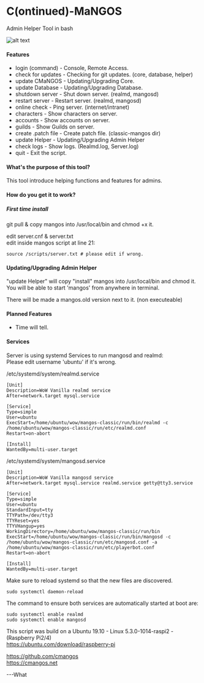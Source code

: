 # C(ontinued)-MaNGOS  

Admin Helper Tool in bash  

![alt text](https://i.imgur.com/KUucM03.png)

#### Features

* login (command)     -  Console, Remote Access.
* check for updates   -  Checking for git updates. (core, database, helper)
* update CMaNGOS      -  Updating/Upgrading Core.
* update Database     -  Updating/Upgrading Database.
* shutdown server     -  Shut down server. (realmd, mangosd)
* restart server      -  Restart server. (realmd, mangosd)
* online check        -  Ping server. (internet/intranet)
* characters          -  Show characters on server.
* accounts            -  Show accounts on server.
* guilds              -  Show Guilds on server.
* create .patch file  -  Create patch file. (classic-mangos dir)
* update Helper       -  Updating/Upgrading Admin Helper
* check logs          -  Show logs. (Realmd.log, Server.log)
* quit                -  Exit the script.

#### What's the purpose of this tool?

This tool introduce helping functions and features for admins.

#### How do you get it to work?
##### First time install
git pull & copy mangos into /usr/local/bin and chmod +x it.

edit server.cnf & server.txt  
edit inside mangos script at line 21:
```
source /scripts/server.txt # please edit if wrong.
```  
#### Updating/Upgrading Admin Helper  
"update Helper" will copy "install" mangos into /usr/local/bin and chmod it.  
You will be able to start 'mangos' from anywhere in terminal.  

There will be made a mangos.old version next to it. (non executeable)

#### Planned Features

* Time will tell.

#### Services

Server is using systemd Services to run mangosd and realmd:  
Please edit username 'ubuntu' if it's wrong.

/etc/systemd/system/realmd.service  

```
[Unit]
Description=WoW Vanilla realmd service
After=network.target mysql.service

[Service]
Type=simple
User=ubuntu
ExecStart=/home/ubuntu/wow/mangos-classic/run/bin/realmd -c /home/ubuntu/wow/mangos-classic/run/etc/realmd.conf
Restart=on-abort

[Install]
WantedBy=multi-user.target
```
/etc/systemd/system/mangosd.service  

```
[Unit]
Description=WoW Vanilla mangosd service
After=network.target mysql.service realmd.service getty@tty3.service

[Service]
Type=simple
User=ubuntu
StandardInput=tty
TTYPath=/dev/tty3
TTYReset=yes
TTYVHangup=yes
WorkingDirectory=/home/ubuntu/wow/mangos-classic/run/bin
ExecStart=/home/ubuntu/wow/mangos-classic/run/bin/mangosd -c /home/ubuntu/wow/mangos-classic/run/etc/mangosd.conf -a /home/ubuntu/wow/mangos-classic/run/etc/playerbot.conf
Restart=on-abort

[Install]
WantedBy=multi-user.target
```
Make sure to reload systemd so that the new files are discovered.
```
sudo systemctl daemon-reload
```
The command to ensure both services are automatically started at boot are:
```
sudo systemctl enable realmd
sudo systemctl enable mangosd
```

This script was build on a Ubuntu 19.10 - Linux 5.3.0-1014-raspi2 - (Raspberry Pi2/4)  
https://ubuntu.com/download/raspberry-pi  


https://github.com/cmangos  
https://cmangos.net  





---What
